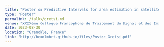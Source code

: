 ```yaml
---
title: "Poster on Predictive Intervals for area estimation in satellite images (french)"
type: "Poster"
permalink: /talks/gretsi.md
venue: "XXIXème Colloque Francophone de Traitement du Signal et des Images (Gretsi 2023)."
date: 2023-08-30
location: "Grenoble, France"
link: 'http://benolmbrt.github.io/files/Poster_Gretsi.pdf'
---
```

